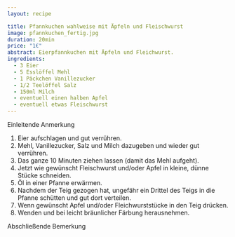 ```yaml
---
layout: recipe

title: Pfannkuchen wahlweise mit Äpfeln und Fleischwurst
image: pfannkuchen_fertig.jpg
duration: 20min
price: "1€"
abstract: Eierpfannkuchen mit Äpfeln und Fleichwurst.
ingredients:
  - 3 Eier
  - 5 Esslöffel Mehl
  - 1 Päckchen Vanillezucker
  - 1/2 Teelöffel Salz
  - 150ml Milch
  - eventuell einen halben Apfel
  - eventuell etwas Fleischwurst	
---
```


Einleitende Anmerkung

1. Eier aufschlagen und gut verrühren.
2. Mehl, Vanillezucker, Salz und Milch dazugeben und wieder gut verrühren.
3. Das ganze 10 Minuten ziehen lassen (damit das Mehl aufgeht).
4. Jetzt wie gewünscht Fleischwurst und/oder Apfel in kleine, dünne Stücke schneiden.
5. Öl in einer Pfanne erwärmen.
6. Nachdem der Teig gezogen hat, ungefähr ein Drittel des Teigs in die Pfanne schütten und gut dort verteilen.
7. Wenn gewünscht Apfel und/oder Fleichwurststücke in den Teig drücken.
8. Wenden und bei leicht bräunlicher Färbung herausnehmen.

Abschließende Bemerkung